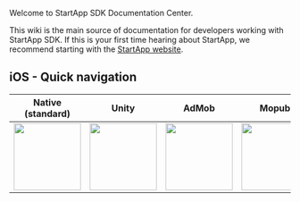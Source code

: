Welcome to StartApp SDK Documentation Center.

This wiki is the main source of documentation for developers working with StartApp SDK. If this is your first time hearing about StartApp, we recommend starting with the [StartApp website](http://startapp.com/).

## iOS - Quick navigation

Native (standard) | Unity |  AdMob | Mopub | Swift                      
|---|---|---|---|---
| [<img src="https://raw.githubusercontent.com/wiki/StartApp-SDK/Documentation/images/ios-icon-small.png" width="120px">](iOS-InApp-Documentation) | [<img src="https://raw.githubusercontent.com/wiki/StartApp-SDK/Documentation/images/unity3d1.jpg" width="120px">](iOS-InApp-Unity-Documentation) | [<img src="https://raw.githubusercontent.com/wiki/StartApp-SDK/Documentation/images/admob_logo.png" width="120px">](AdMob-Mediation-for-iOS)| [<img src="https://raw.githubusercontent.com/wiki/StartApp-SDK/Documentation/images/mopub.png" width="120px">](Mopub-Mediation-for-iOS) | [<img src="https://raw.githubusercontent.com/wiki/StartApp-SDK/Documentation/images/swift.png" width="120px">](iOS-Swift-InApp-Documentation)
 
